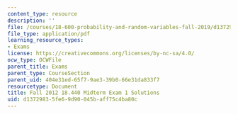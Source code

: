 ```yaml
---
content_type: resource
description: ''
file: /courses/18-600-probability-and-random-variables-fall-2019/d13729835fe69d90045baff75c4ba80c_MIT18_600F19_mid1_2012_soln.pdf
file_type: application/pdf
learning_resource_types:
- Exams
license: https://creativecommons.org/licenses/by-nc-sa/4.0/
ocw_type: OCWFile
parent_title: Exams
parent_type: CourseSection
parent_uid: 404e31ed-65f7-9ae3-39b0-66e31da833f7
resourcetype: Document
title: Fall 2012 18.440 Midterm Exam 1 Solutions
uid: d1372983-5fe6-9d90-045b-aff75c4ba80c
---
```

